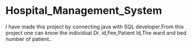 # Hospital_Management_System
I have made this project by connecting java with SQL developer.From this project one can know the individual Dr. id,Fee,Patient Id,The ward and bed number of patient..
